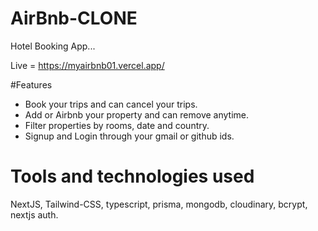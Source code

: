 # AirBnb-CLONE
Hotel Booking App...

Live = https://myairbnb01.vercel.app/

#Features 
- Book your trips and can cancel your trips.
- Add or Airbnb your property and can remove anytime.
- Filter properties by rooms, date and country.
- Signup and Login through your gmail or github ids. 

# Tools and technologies used 
NextJS, Tailwind-CSS, typescript, prisma, mongodb, cloudinary, bcrypt, nextjs auth.
